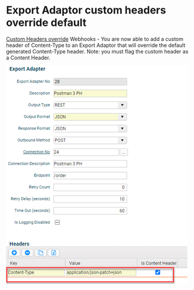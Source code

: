 
# Export Adaptor custom headers override default
[Custom Headers override](https://dev.azure.com/xytsystems/Xytech%20Platform/_workitems/edit/22722)
Webhooks - You are now able to add a custom header of Content-Type to an Export Adaptor that will override the default generated Content-Type header. Note: you must flag the custom header as a Content Header.

![|368](../../Webhooks%20Guide/assets/Pasted%20image%2020240702112850.png)


